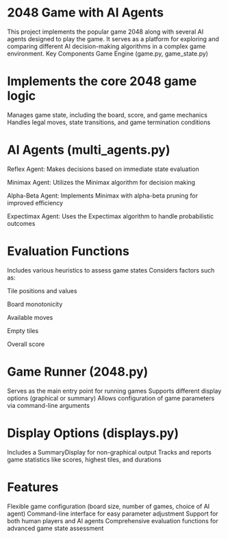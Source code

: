 # 2048 Game with AI Agents
This project implements the popular game 2048 along with several AI agents designed to play the game. It serves as a platform for exploring and comparing different AI decision-making algorithms in a complex game environment.
Key Components
Game Engine (game.py, game_state.py)

# Implements the core 2048 game logic
Manages game state, including the board, score, and game mechanics
Handles legal moves, state transitions, and game termination conditions

# AI Agents (multi_agents.py)

Reflex Agent: Makes decisions based on immediate state evaluation

Minimax Agent: Utilizes the Minimax algorithm for decision making

Alpha-Beta Agent: Implements Minimax with alpha-beta pruning for improved efficiency

Expectimax Agent: Uses the Expectimax algorithm to handle probabilistic outcomes

# Evaluation Functions

Includes various heuristics to assess game states
Considers factors such as:

Tile positions and values

Board monotonicity

Available moves

Empty tiles

Overall score



# Game Runner (2048.py)

Serves as the main entry point for running games
Supports different display options (graphical or summary)
Allows configuration of game parameters via command-line arguments

# Display Options (displays.py)

Includes a SummaryDisplay for non-graphical output
Tracks and reports game statistics like scores, highest tiles, and durations

# Features

Flexible game configuration (board size, number of games, choice of AI agent)
Command-line interface for easy parameter adjustment
Support for both human players and AI agents
Comprehensive evaluation functions for advanced game state assessment

